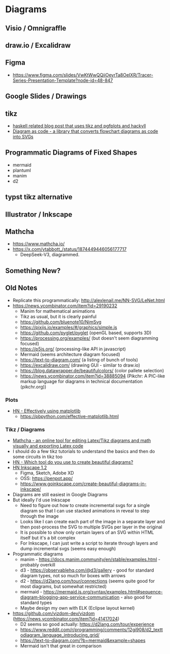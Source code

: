 # Diagrams

## Visio / Omnigraffle

## draw.io / Excalidraw

## Figma


- https://www.figma.com/slides/VwKtWwQQiiOevrTa8OeIXR/Tracer-Series-Presentation-Template?node-id=48-847

## Google Slides / Drawings

## tikz

- [haskell related blog post that uses tikz and pgfplots and hackyll](https://tech.channable.com/posts/2019-03-13-how-we-made-haskell-search-strings-as-fast-as-rust.html)
- [Diagram as code - a library that converts flowchart diagrams as code into SVGs](https://news.ycombinator.com/item?id=23154846)

## Programmatic Diagrams of Fixed Shapes

- mermaid
- plantuml
- manim
- d2

## typst tikz alternative

## Illustrator / Inkscape

## Mathcha

- https://www.mathcha.io/
- https://x.com/vtabbott_/status/1874449446056177717
  - DeepSeek-V3, diagrammed.

## Something New?

## Old Notes

- Replicate this programmatically: http://alexlenail.me/NN-SVG/LeNet.html
- https://news.ycombinator.com/item?id=29190232
    - Manim for mathematical animations
    - Tikz as usual, but it is clearly painful
    - https://github.com/bluenote10/NimSvg
    - https://pixijs.io/examples/#/graphics/simple.js
    - https://github.com/pyglet/pyglet (openGL based, supports 3D)
    - https://processing.org/examples/ (but doesn't seem diagramming focused)
    - https://p5js.org/ (processing-like API in javascript)
    - Mermaid (seems architecture diagram focused)
    - https://text-to-diagram.com/ (a listing of bunch of tools)
    - https://excalidraw.com/ (drawing GUI - similar to draw.io)
    - https://blog.datawrapper.de/beautifulcolors/ (color pallete selection)
    - https://news.ycombinator.com/item?id=38885094 (Pikchr: A PIC-like markup language for diagrams in technical documentation (pikchr.org))

### Plots

- [HN - Effectively using matplotlib](https://news.ycombinator.com/item?id=21550516)
    - https://pbpython.com/effective-matplotlib.html

### Tikz / Diagrams

- [Mathcha - an online tool for editing Latex/Tikz diagrams and math visually and exporting Latex code](https://www.mathcha.io/)
- I should do a few tikz tutorials to understand the basics and then do some circuits in tikz too
- [HN - Which tool do you use to create beautiful diagrams?](https://news.ycombinator.com/item?id=18788244)
- [HN Inkscape 1.2](https://news.ycombinator.com/item?id=31403532)
    - Figma, Sketch, Adobe XD
    - OSS: https://penpot.app/
    - https://www.goinkscape.com/create-beautiful-diagrams-in-inkscape/
- Diagrams are still easiest in Google Diagrams
- But ideally I'd use Inkscape
    - Need to figure out how to create incremental svgs for a single diagram so that I can use stacked animations in reveal to step through the image
    - Looks like I can create each part of the image in a separate layer and then post-process the SVG to multiple SVGs per layer in the original
    - It is possible to show only certain layers of an SVG within HTML itself but it's a bit complex
    - For Inkscape, I can just write a script to iterate through layers and dump incremental svgs (seems easy enough)
- Programmatic diagrams
    - manim - https://docs.manim.community/en/stable/examples.html - probably overkill
    - d3 - https://observablehq.com/@d3/gallery - good for standard diagram types, not so much for boxes with arrows
    - d2 - https://d2lang.com/tour/connections (seems quite good for most diagrams, but somewhat restricted)
    - mermaid - https://mermaid.js.org/syntax/examples.html#sequence-diagram-blogging-app-service-communication - also good for standard types
    - Maybe design my own with ELK (Eclipse layout kernel)
- https://github.com/vizdom-dev/vizdom (https://news.ycombinator.com/item?id=41417024)
  - D2 seems so good actually: https://d2lang.com/tour/experience
  - https://www.reddit.com/r/programming/comments/12gi908/d2_texttodiagram_language_introducing_grid/
  - https://text-to-diagram.com/?b=mermaid&example=shapes
  - Mermaid isn't that great in comparison
